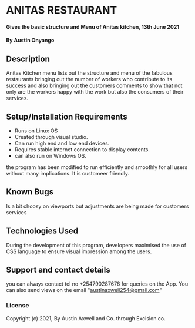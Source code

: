 # ANITAS RESTAURANT
#### Gives the basic structure and Menu of Anitas kitchen, 13th June 2021
#### By Austin Onyango
## Description
Anitas Kitchen menu lists out the  structure and menu of the fabulous restaurants bringing out the number of workers who contribute to its success and also bringing out the customers comments to show that not only are the workers happy with the work but also the consumers of their services.
## Setup/Installation Requirements
* Runs on Linux OS
* Created through visual studio.
* Can run high end and low end devices.
* Requires stable internet connection to display contents.
* can also run on Windows OS.

the program has been modified to run efficiently and smoothly for all users without many implications. It is customeer friendly.
## Known Bugs
Is a bit choosy on viewports but adjustments are being made for customers services

## Technologies Used
During the development of this program, developers maximised the use of CSS language to ensure visual impression among the users.
## Support and contact details
you can always contact tel no +254790287676 for queries on the App. You can also send views on the email "austinaxwell254@gmail.com"
### License
Copyright (c) 2021, By Austin Axwell and Co. through Excision co.